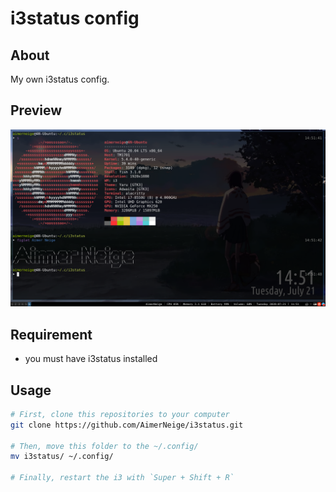 # i3status config

## About

My own i3status config.

## Preview

![](preview.png)

## Requirement

- you must have i3status installed

## Usage

```sh
# First, clone this repositories to your computer
git clone https://github.com/AimerNeige/i3status.git

# Then, move this folder to the ~/.config/
mv i3status/ ~/.config/

# Finally, restart the i3 with `Super + Shift + R`
```


